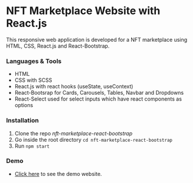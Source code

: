 # NFT Marketplace Website with React.js

This responsive web application is developed for a NFT marketplace using HTML, CSS, React.js and React-Bootstrap.

### Languages & Tools
* HTML
* CSS with SCSS
* React.js with react hooks (useState, useContext)
* React-Bootsrap for Cards, Carousels, Tables, Navbar and Dropdowns
* React-Select used for select inputs which have react components as options

### Installation

1. Clone the repo _nft-marketplace-react-bootstrap_
2. Go inside the root directory `cd nft-marketplace-react-bootstrap`
3. Run `npm start`

### Demo

* [Click here](https://mihiran-paranamana.github.io/nft-marketplace-react-bootstrap/) to see the demo website.

